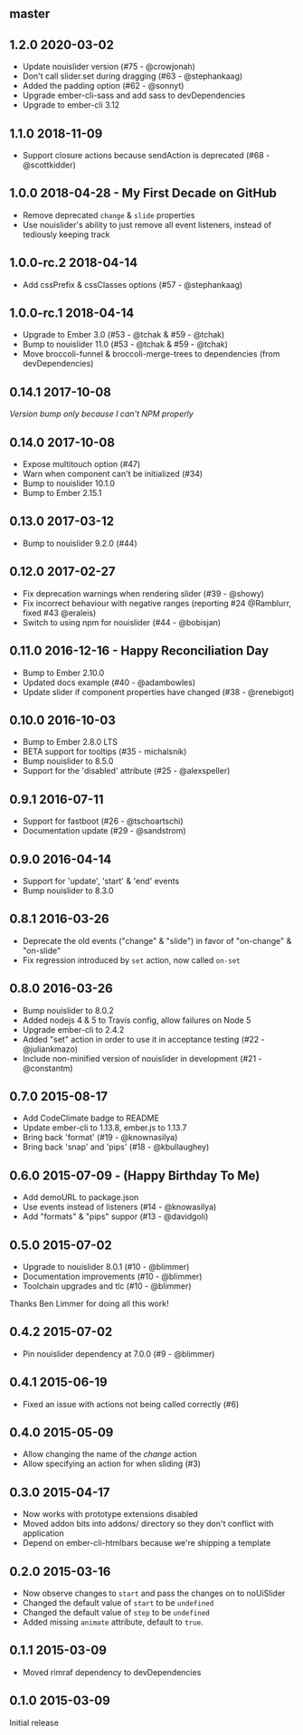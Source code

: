 ## master

## 1.2.0 2020-03-02

* Update nouislider version (#75 - @crowjonah)
* Don't call slider.set during dragging (#63 - @stephankaag)
* Added the padding option (#62 - @sonnyt)
* Upgrade ember-cli-sass and add sass to devDependencies
* Upgrade to ember-cli 3.12

## 1.1.0 2018-11-09

* Support closure actions because sendAction is deprecated (#68 - @scottkidder)

## 1.0.0 2018-04-28 - My First Decade on GitHub

* Remove deprecated `change` & `slide` properties
* Use nouislider's ability to just remove all event listeners, instead of tediously keeping track

## 1.0.0-rc.2 2018-04-14

* Add cssPrefix & cssClasses options (#57 - @stephankaag)

## 1.0.0-rc.1 2018-04-14

* Upgrade to Ember 3.0 (#53 - @tchak & #59 - @tchak)
* Bump to nouislider 11.0 (#53 - @tchak & #59 - @tchak)
* Move broccoli-funnel & broccoli-merge-trees to dependencies (from devDependencies)

## 0.14.1 2017-10-08

_Version bump only because I can't NPM properly_

## 0.14.0 2017-10-08

* Expose multitouch option (#47)
* Warn when component can't be initialized (#34)
* Bump to nouislider 10.1.0
* Bump to Ember 2.15.1


## 0.13.0 2017-03-12

* Bump to nouislider 9.2.0 (#44)

## 0.12.0 2017-02-27

* Fix deprecation warnings when rendering slider (#39 - @showy)
* Fix incorrect behaviour with negative ranges (reporting #24 @Ramblurr, fixed #43 @eraleis)
* Switch to using npm for nouislider (#44 - @bobisjan)

## 0.11.0 2016-12-16 - Happy Reconciliation Day

* Bump to Ember 2.10.0
* Updated docs example (#40 - @adambowles)
* Update slider if component properties have changed (#38 - @renebigot)

## 0.10.0 2016-10-03

* Bump to Ember 2.8.0 LTS
* BETA support for tooltips (#35 - michalsnik)
* Bump nouislider to 8.5.0
* Support for the 'disabled' attribute (#25 - @alexspeller)

## 0.9.1 2016-07-11

* Support for fastboot (#26 - @tschoartschi)
* Documentation update (#29 - @sandstrom)

## 0.9.0 2016-04-14

* Support for 'update', 'start' & 'end' events
* Bump nouislider to 8.3.0

## 0.8.1 2016-03-26

* Deprecate the old events ("change" & "slide") in favor of "on-change" & "on-slide"
* Fix regression introduced by `set` action, now called `on-set`

## 0.8.0 2016-03-26

* Bump nouislider to 8.0.2
* Added nodejs 4 & 5 to Travis config, allow failures on Node 5
* Upgrade ember-cli to 2.4.2
* Added "set" action in order to use it in acceptance testing (#22 - @juliankmazo)
* Include non-minified version of nouislider in development (#21 - @constantm)

## 0.7.0 2015-08-17

* Add CodeClimate badge to README
* Update ember-cli to 1.13.8, ember.js to 1.13.7
* Bring back 'format' (#19 - @knownasilya)
* Bring back 'snap' and 'pips' (#18 - @kbullaughey)

## 0.6.0 2015-07-09 - (Happy Birthday To Me)

* Add demoURL to package.json
* Use events instead of listeners (#14 - @knowasilya)
* Add "formats" & "pips" suppor (#13 - @davidgoli)

## 0.5.0 2015-07-02

* Upgrade to nouislider 8.0.1 (#10 - @blimmer)
* Documentation improvements (#10 - @blimmer)
* Toolchain upgrades and tlc (#10 - @blimmer)

Thanks Ben Limmer for doing all this work!

## 0.4.2 2015-07-02

* Pin nouislider dependency at 7.0.0 (#9 - @blimmer)

## 0.4.1 2015-06-19

* Fixed an issue with actions not being called correctly (#6)

## 0.4.0 2015-05-09

* Allow changing the name of the _change_ action
* Allow specifying an action for when sliding (#3)

## 0.3.0 2015-04-17

* Now works with prototype extensions disabled
* Moved addon bits into addons/ directory so they don't conflict with application
* Depend on ember-cli-htmlbars because we're shipping a template

## 0.2.0 2015-03-16

* Now observe changes to `start` and pass the changes on to noUiSlider
* Changed the default value of `start` to be `undefined`
* Changed the default value of `step` to be `undefined`
* Added missing `animate` attribute, default to `true`.

## 0.1.1 2015-03-09

* Moved rimraf dependency to devDependencies

## 0.1.0 2015-03-09

Initial release
